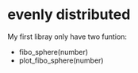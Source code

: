 # evenly distributed

My first libray only have two funtion:
- fibo_sphere(number)
- plot_fibo_sphere(number)